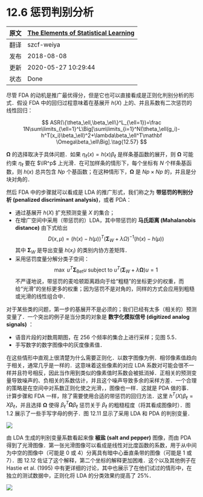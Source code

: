 # 12.6 惩罚判别分析

| 原文   | [The Elements of Statistical Learning](https://web.stanford.edu/~hastie/ElemStatLearn/printings/ESLII_print12.pdf#page=465) |
| ---- | ---------------------------------------- |
| 翻译   | szcf-weiya                               |
| 发布 | 2018-08-08 |
| 更新 | 2020-05-27 10:29:44|
|状态| Done| 

尽管 FDA 的动机是推广最优得分，但是它也可以直接看成是正则化判别分析的形式．假设 FDA 中的回归过程意味着在基展开 $h(X)$ 上的、并且系数有二次惩罚的线性回归：

$$
ASR(\{\theta_\ell,\beta_\ell\}^L_{\ell=1})=\frac 1N\sum\limits_{\ell=1}^L\Big[\sum\limits_{i=1}^N(\theta_\ell(g_i)-h^T(x_i)\beta_\ell)^2+\lambda\beta_\ell^T\mathbf \Omega\beta_\ell\Big].\tag{12.57}
$$

$\mathbf \Omega$ 的选择取决于具体问题．如果 $\eta_\ell(x)=h(x)\beta_\ell$ 是样条基函数的展开，则 $\mathbf\Omega$ 可能约束 $\eta_\ell$ 要在 $\IR^p$ 上光滑．在可加样条的情形下，每个坐标有 $N$ 个样条基函数，则 $h(x)$ 总共包含 $Np$ 个基函数；在这种情形下，$\mathbf\Omega$ 是 $Np\times Np$ 的，并且是分块对角的．

然后 FDA 中的步骤就可以看成是 LDA 的推广形式，我们称之为 **带惩罚的判别分析 (penalized discriminant analysis)**，或者 PDA：

- 通过基展开 $h(X)$ 扩充预测变量 $X$ 的集合；
- 在增广空间中采用（带惩罚的）LDA，其中带惩罚的 **马氏距离 (Mahalanobis distance)** 由下式给出
$$
D(x,\mu)=(h(x)-h(\mu))^T(\mathbf \Sigma_W+\lambda\Omega)^{-1}(h(x)-h(\mu))\tag{12.58}
$$
其中 $\mathbf \Sigma_W$ 是导出变量 $h(x_i)$ 的类别内协方差矩阵．
- 采用惩罚度量分解分类子空间：
$$
\max\; u^T\mathbf \Sigma_{\mathrm{Bet}}u\;\text{subject to }u^T(\mathbf\Sigma_W+\lambda\mathbf\Omega)u=1
$$
不严谨地说，带惩罚的麦哈顿距离趋向于给“粗糙”的坐标更少的权重，而给“光滑”的坐标更多的权重；因为惩罚不是对角的，同样的方式会应用到粗糙或光滑的线性组合中．

对于某些类的问题，第一步的基展开不是必须的；我们已经有太多（相关的）预测变量了．一个突出的例子是当分类的对象是 **数字化模拟信号 (digitized analog signals)** ：

- 语音片段的对数周期图，在 256 个频率的集合上进行采样；见图 5.5．
- 手写数字的数字图像中的灰度像素值．

在这些情形中直观上很清楚为什么需要正则化．以数字图像为例．相邻像素值趋向于相关，通常几乎是一样的．这意味着这些像素的对应 LDA 系数对可能会很不一样并且符号相反，因此当作用到类似的像素值时系数会被抵消掉．正相关的预测变量导致噪声的、负相关的系数估计，并且这个噪声导致多余的采样方差．一个合理的策略是在空间中对系数正则化使之光滑，，图像也一样．这就是 PDA 做的事．计算步骤和 FDA 一样，除了需要使用合适的带惩罚的回归方法．这里 $h^T(X)\beta_\ell=X\beta_\ell$，并且选择 $\mathbf \Omega$ 使得 $\beta_\ell^T\mathbf\Omega\beta_\ell$ 惩罚关于 $\beta_\ell$ 的粗糙程度（将其看成图像时）．图 1.2 展示了一些手写字母的例子．图 12.11 显示了采用 LDA 和 PDA 的判别变量．

![](../img/12/fig12.11.png)

由 LDA 生成的判别变量系数看起来像 **椒盐 (salt and pepper)** 图像，而由 PDA 得到了光滑图像．第一张光滑图像可以看成是线性对比度函数的系数，用于从中间为中空的图像中（可能是 0 或 4）分离具有暗中心垂直条带的图像（可能是 1 或 7）．图 12.12 佐证了这个解释，第二个坐标的解释更加困难．这个以及其他例子在 Hastie et al. (1995) 中有更详细的讨论，其中也展示了在他们试过的情形中，在独立的测试数据中，正则化将 LDA 的分类效果约提高了 $25\%$．

![](../img/12/fig12.12.png)